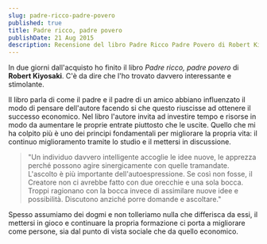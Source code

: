 ```yaml
---
slug: padre-ricco-padre-povero
published: true
title: Padre ricco, padre povero
publishDate: 21 Aug 2015
description: Recensione del libro Padre Ricco Padre Povero di Robert Kiyosaki
---
```


In due giorni dall'acquisto ho finito il libro *Padre ricco, padre povero* di **Robert Kiyosaki**. C'è da dire che l'ho trovato davvero interessante e stimolante.

<!--more-->

Il libro parla di come il padre e il padre di un amico abbiano influenzato il modo di pensare dell'autore facendo si che questo riuscisse ad ottenere il successo economico. Nel libro l'autore invita ad investire tempo e risorse in modo da aumentare le proprie entrate piuttosto che le uscite. Quello che mi ha colpito più è uno dei principi fondamentali per migliorare la propria vita: il continuo miglioramento tramite lo studio e il mettersi in discussione.

> "Un individuo davvero intelligente accoglie le idee nuove, le apprezza perché possono agire sinergicamente con quelle tramandate. L'ascolto è più importante dell'autoespressione. Se così non fosse, il Creatore non ci avrebbe fatto con due orecchie e una sola bocca. Troppi ragionano con la bocca invece di assimilare nuove idee e possibilità. Discutono anziché porre domande e ascoltare."

Spesso assumiamo dei dogmi e non tolleriamo nulla che differisca da essi, il mettersi in gioco e continuare la propria formazione ci porta a migliorare come persone, sia dal punto di vista sociale che da quello economico.
